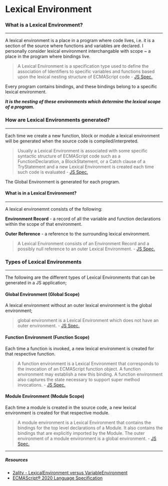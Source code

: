 # Lexical Environment 

### What is a Lexical Environment?
---
A lexical environment is a place in a program where code lives, i.e. it is a section of the source where functions and variables are declared. I personally consider lexical environment interchangable with scope ~ a place in the program where bindings live.

> A Lexical Environment is a specification type used to define the association of Identifiers to specific variables and functions based upon the lexical nesting structure of ECMAScript code - [JS Spec.](https://tc39.es/ecma262/#sec-lexical-environments)

Every program contains bindings, and these bindings belong to a specific lexical environment.


__*It is the nesting of these environments which determine the lexical scope of a program.*__
 
### How are Lexical Environments generated?
---
Each time we create a new function, block or module a lexical environment will be generated when the source code is compiled/interpreted.

>  Usually a Lexical Environment is associated with some specific syntactic structure of ECMAScript code such as a FunctionDeclaration, a BlockStatement, or a Catch clause of a TryStatement and a new Lexical Environment is created each time such code is evaluated - [JS Spec.](https://tc39.es/ecma262/#sec-lexical-environments)

The Global Environment is generated for each program.

#### What is in a Lexical Environment?
---
A lexical environemnt consists of the following:

__Environment Record__ - a record of all the variable and function declarations within the scope of that environment.

__Outer Reference__ - a reference to the surrounding lexical environment.

> A Lexical Environment consists of an Environment Record and a possibly null reference to an outer Lexical Environment. - [JS Spec.](https://tc39.es/ecma262/)


### Types of Lexical Environments
---
The following are the different types of Lexical Environments that can be generated in a JS application;

#### Global Environment (Global Scope)
A lexical environment without an outer lexical environment is the global environment;

> global environment is a Lexical Environment which does not have an outer environment. - [JS Spec.](https://tc39.es/ecma262/#sec-lexical-environments)


#### Function Environment (Function Scope)
Each time a function is invoked, a new lexical environment is created for that respective function.

> A function environment is a Lexical Environment that corresponds to the invocation of an ECMAScript function object. A function environment may establish a new this binding. A function environment also captures the state necessary to support super method invocations. - [JS Spec.](https://tc39.es/ecma262/#sec-lexical-environments)



#### Module Environment (Module Scope)
Each time a module is created in the source code, a new lexical environment is created for that respective module.

>A module environment is a Lexical Environment that contains the bindings for the top level declarations of a Module. It also contains the bindings that are explicitly imported by the Module. The outer environment of a module environment is a global environment. - [JS Spec.](https://tc39.es/ecma262/#sec-lexical-environments)


----
##### Resources
* [2ality - LexicalEnvironment versus VariableEnvironment](https://2ality.com/2011/04/ecmascript-5-spec-lexicalenvironment.html)
* [ECMAScript® 2020 Language Specification](https://tc39.es/ecma262/#sec-lexical-environments)

